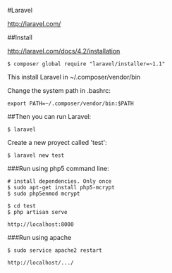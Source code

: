 #Laravel

http://laravel.com/

##Install

http://laravel.com/docs/4.2/installation

```
$ composer global require "laravel/installer=~1.1"
```
This install Laravel in ~/.composer/vendor/bin

Change the system path in .bashrc:
```
export PATH=~/.composer/vendor/bin:$PATH
```
##Then you can run Laravel:

```
$ laravel
```
Create a new proyect called 'test':
```
$ laravel new test
```
###Run using php5 command line:
```
# install dependencies. Only once
$ sudo apt-get install php5-mcrypt
$ sudo php5enmod mcrypt
```
```
$ cd test
$ php artisan serve
```
```
http://localhost:8000
```

###Run using apache
```
$ sudo service apache2 restart
```

```
http://localhost/.../

```
